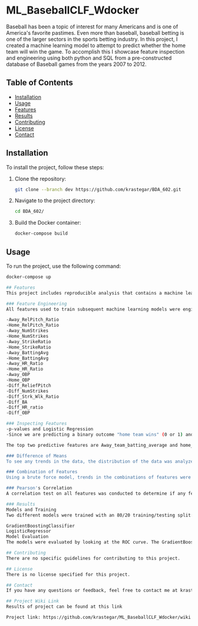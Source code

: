 # ML_BaseballCLF_Wdocker

Baseball has been a topic of interest for many Americans and is one of America's favorite pastimes.
Even more than baseball, baseball betting is one of the larger sectors in the sports betting industry. 
In this project, I created a machine learning model to attempt to predict whether the home team will win the game.
To accomplish this I showcase feature inspection and engineering using both python and SQL from a pre-constructed database of Baseball games from 
the years 2007 to 2012. 

## Table of Contents

- [Installation](#installation)
- [Usage](#usage)
- [Features](#features)
- [Results](#results)
- [Contributing](#contributing)
- [License](#license)
- [Contact](#contact)

## Installation

To install the project, follow these steps:

1. Clone the repository:
    ```sh
    git clone --branch dev https://github.com/krastegar/BDA_602.git
    ```
2. Navigate to the project directory:
    ```sh
    cd BDA_602/
    ```
3. Build the Docker container:
    ```sh
    docker-compose build
    ```

## Usage

To run the project, use the following command:
```sh
docker-compose up

## Features
This project includes reproducible analysis that contains a machine learning model and is containerized. Some key features of the analysis are:

### Feature Engineering
All features used to train subsequent machine learning models were engineered in SQL. Some feature engineering operations resulted in producing null values due to divisions by 0. These null values were treated as 0s because they were null due to division by 0. The list of features is shown below:

-Away_RelPitch_Ratio
-Home_RelPitch_Ratio
-Away_NumStrikes
-Home_NumStrikes
-Away_StrikeRatio
-Home_StrikeRatio
-Away_BattingAvg
-Home_BattingAvg
-Away_HR_Ratio
-Home_HR_Ratio
-Away_OBP
-Home_OBP
-Diff_ReliefPitch
-Diff_NumStrikes
-Diff_Strk_Wlk_Ratio
-Diff_BA
-Diff_HR_ratio
-Diff_OBP

### Inspecting Features
-p-values and Logistic Regression
-Since we are predicting a binary outcome "home team wins" (0 or 1) and all features are continuous variables, a quick check on all features using logistic regression was performed. The importance of these features was summarized by a bar chart to determine which ones would be the most predictive in the model.

The top two predictive features are Away_team_batting_average and home_team_HR_ratio, while the least predictive feature is the difference between the teams' BAs.

### Difference of Means
To see any trends in the data, the distribution of the data was analyzed, observing the difference between the population mean and the sample means in each bin.

### Combination of Features
Using a brute force model, trends in the combinations of features were observed by analyzing the squared differences of means between sample and population in 2 dimensions.

### Pearson's Correlation
A correlation test on all features was conducted to determine if any features needed to be dropped. Most features did not correlate well, which is beneficial for feeding these features into a logistic regression model.

### Results
Models and Training
Two different models were trained with an 80/20 training/testing split:

GradientBoostingClassifier
LogisticRegressor
Model Evaluation
The models were evaluated by looking at the ROC curve. The GradientBoostingClassifier had a slight edge over the LogisticRegressor model with an AUC score of 0.64.

## Contributing
There are no specific guidelines for contributing to this project.

## License
There is no license specified for this project.

## Contact
If you have any questions or feedback, feel free to contact me at krastegar0@gmail.com.

## Project Wiki Link
Results of project can be found at this link

Project link: https://github.com/krastegar/ML_BaseballCLF_Wdocker/wiki
